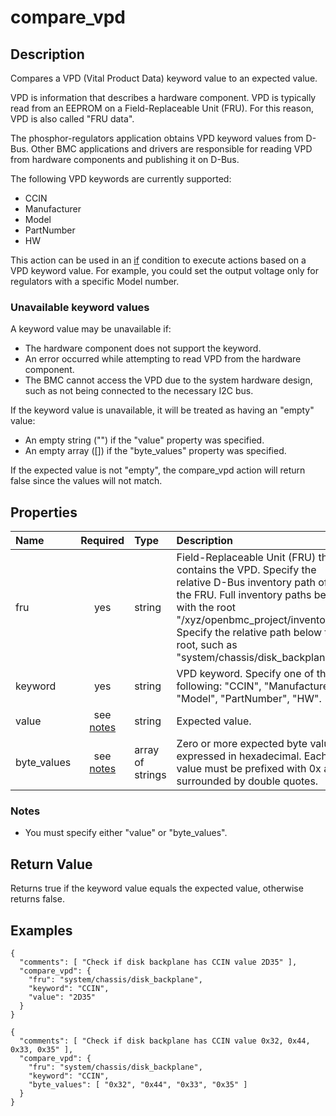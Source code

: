 # compare_vpd

## Description

Compares a VPD (Vital Product Data) keyword value to an expected value.

VPD is information that describes a hardware component. VPD is typically read
from an EEPROM on a Field-Replaceable Unit (FRU). For this reason, VPD is also
called "FRU data".

The phosphor-regulators application obtains VPD keyword values from D-Bus. Other
BMC applications and drivers are responsible for reading VPD from hardware
components and publishing it on D-Bus.

The following VPD keywords are currently supported:

- CCIN
- Manufacturer
- Model
- PartNumber
- HW

This action can be used in an [if](if.md) condition to execute actions based on
a VPD keyword value. For example, you could set the output voltage only for
regulators with a specific Model number.

### Unavailable keyword values

A keyword value may be unavailable if:

- The hardware component does not support the keyword.
- An error occurred while attempting to read VPD from the hardware component.
- The BMC cannot access the VPD due to the system hardware design, such as not
  being connected to the necessary I2C bus.

If the keyword value is unavailable, it will be treated as having an "empty"
value:

- An empty string ("") if the "value" property was specified.
- An empty array ([]) if the "byte_values" property was specified.

If the expected value is not "empty", the compare_vpd action will return false
since the values will not match.

## Properties

| Name        |      Required       | Type             | Description                                                                                                                                                                                                                                                             |
| :---------- | :-----------------: | :--------------- | :---------------------------------------------------------------------------------------------------------------------------------------------------------------------------------------------------------------------------------------------------------------------- |
| fru         |         yes         | string           | Field-Replaceable Unit (FRU) that contains the VPD. Specify the relative D-Bus inventory path of the FRU. Full inventory paths begin with the root "/xyz/openbmc_project/inventory". Specify the relative path below the root, such as "system/chassis/disk_backplane". |
| keyword     |         yes         | string           | VPD keyword. Specify one of the following: "CCIN", "Manufacturer", "Model", "PartNumber", "HW".                                                                                                                                                                         |
| value       | see [notes](#notes) | string           | Expected value.                                                                                                                                                                                                                                                         |
| byte_values | see [notes](#notes) | array of strings | Zero or more expected byte values expressed in hexadecimal. Each value must be prefixed with 0x and surrounded by double quotes.                                                                                                                                        |

### Notes

- You must specify either "value" or "byte_values".

## Return Value

Returns true if the keyword value equals the expected value, otherwise returns
false.

## Examples

```
{
  "comments": [ "Check if disk backplane has CCIN value 2D35" ],
  "compare_vpd": {
    "fru": "system/chassis/disk_backplane",
    "keyword": "CCIN",
    "value": "2D35"
  }
}
```

```
{
  "comments": [ "Check if disk backplane has CCIN value 0x32, 0x44, 0x33, 0x35" ],
  "compare_vpd": {
    "fru": "system/chassis/disk_backplane",
    "keyword": "CCIN",
    "byte_values": [ "0x32", "0x44", "0x33", "0x35" ]
  }
}
```
